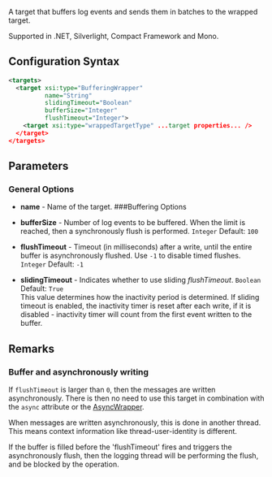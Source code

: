 A target that buffers log events and sends them in batches to the wrapped target. 

Supported in .NET, Silverlight, Compact Framework and Mono.

## Configuration Syntax
```xml
<targets>
  <target xsi:type="BufferingWrapper"
          name="String"
          slidingTimeout="Boolean"
          bufferSize="Integer"
          flushTimeout="Integer">
    <target xsi:type="wrappedTargetType" ...target properties... />
  </target>
</targets>
```
## Parameters
### General Options
* **name** - Name of the target.
###Buffering Options
* **bufferSize** - Number of log events to be buffered. When the limit is reached, then a synchronously flush is performed. `Integer` Default: `100`

* **flushTimeout** - Timeout (in milliseconds) after a write, until the entire buffer is asynchronously flushed. Use `-1` to disable timed flushes. `Integer` Default: `-1`

* **slidingTimeout** - Indicates whether to use sliding _flushTimeout_. `Boolean` Default: `True`  
This value determines how the inactivity period is determined. If sliding timeout is enabled, the inactivity timer is reset after each write, if it is disabled - inactivity timer will count from the first event written to the buffer.

## Remarks

### Buffer and asynchronously writing

If `flushTimeout` is larger than `0`, then the messages are written asynchronously. There is then no need to use this target in combination with the `async` attribute or the [AsyncWrapper](https://github.com/NLog/NLog/wiki/AsyncWrapper-target).

When messages are written asynchronously, this is done in another thread. This means context information like thread-user-identity is different.

If the buffer is filled before the 'flushTimeout' fires and triggers the asynchronously flush, then the logging thread will be performing the flush, and be blocked by the operation.